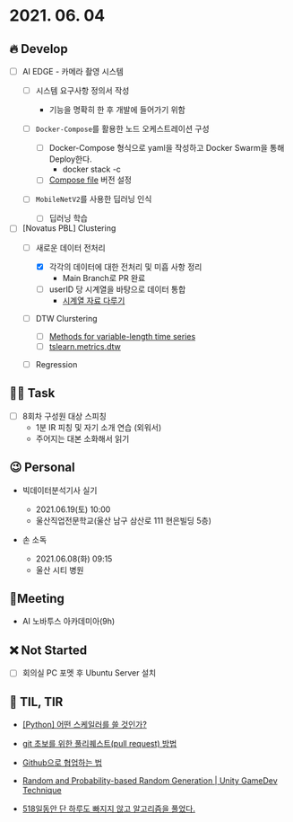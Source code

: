 # 2021. 06. 04

## 🔥 Develop

- [ ] AI EDGE - 카메라 촬영 시스템
  - [ ] 시스템 요구사항 정의서 작성
    * 기능을 명확히 한 후 개발에 들어가기 위함
    
  - [ ] `Docker-Compose`를 활용한 노드 오케스트레이션 구성
    
    - [ ] Docker-Compose 형식으로 yaml을 작성하고 Docker Swarm을 통해 Deploy한다. 
      * docker stack -c <docker-compose yaml> <stack-name>
    - [ ] [Compose file](https://docs.docker.com/compose/compose-file/) 버전 설정
    
  - [ ] `MobileNetV2`를 사용한 딥러닝 인식
    
    - [ ] 딥러닝 학습
    
- [ ] [Novatus PBL] Clustering
  - [ ] 새로운 데이터 전처리
    - [x] 각각의 데이터에 대한 전처리 및 미흡 사항 정리
      * Main Branch로 PR 완료
    - [ ] userID 당 시계열을 바탕으로 데이터 통합
      * [시계열 자료 다루기](https://datascienceschool.net/01%20python/04.08%20%EC%8B%9C%EA%B3%84%EC%97%B4%20%EC%9E%90%EB%A3%8C%20%EB%8B%A4%EB%A3%A8%EA%B8%B0.html)
  - [ ] DTW Clurstering
    - [ ] [Methods for variable-length time series](https://tslearn.readthedocs.io/en/stable/variablelength.html#clustering)
    - [ ] [tslearn.metrics.dtw](https://tslearn.readthedocs.io/en/stable/gen_modules/metrics/tslearn.metrics.dtw.html)
  - [ ] Regression



##  🏳‍🌈 Task

- [ ] 8회차 구성원 대상 스피칭
  * 1분 IR 피칭 및 자기 소개 연습 (외워서)
  * 주어지는 대본 소화해서 읽기



## 😉 Personal

* 빅데이터분석기사 실기
  * 2021.06.19(토) 10:00
  * 울산직업전문학교(울산 남구 삼산로 111 현은빌딩 5층)

* 손 소독
  * 2021.06.08(화) 09:15
  * 울산 시티 병원




## :dizzy: ​Meeting

* AI 노바투스 아카데미아(9h)



## ❌ Not Started

- [ ] 회의실 PC 포멧 후 Ubuntu Server 설치



## 📸 TIL, TIR

* [[Python] 어떤 스케일러를 쓸 것인가?](https://mkjjo.github.io/python/2019/01/10/scaler.html)

* [git 초보를 위한 풀리퀘스트(pull request) 방법](https://wayhome25.github.io/git/2017/07/08/git-first-pull-request-story/)

* [Github으로 협업하는 법](https://brunch.co.kr/@anonymdevoo/9)

* [Random and Probability-based Random Generation | Unity GameDev Technique](https://www.youtube.com/watch?v=dxjC6sGgSX4)

* [518일동안 단 하루도 빠지지 않고 알고리즘을 풀었다.](https://kwiki.devserum.com/ko/articles/tech-articles/2021-05-31-518-consecutive-days-algorithm-challenge)

